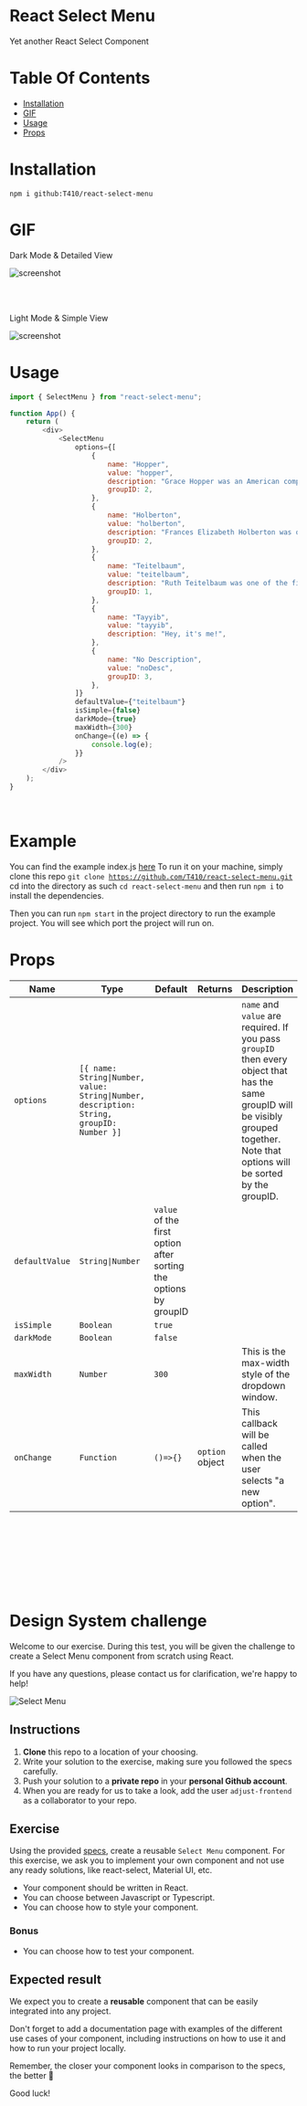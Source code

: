 # React Select Menu

Yet another React Select Component

# Table Of Contents

- [Installation](#installation)
- [GIF](#gif)
- [Usage](#usage)
- [Props](#props)

# Installation

`npm i github:T410/react-select-menu`

# GIF

Dark Mode & Detailed View

![screenshot](darkMode.gif)

<br/>
<br/>

Light Mode & Simple View

![screenshot](lightMode.gif)

# Usage

```js
import { SelectMenu } from "react-select-menu";

function App() {
	return (
		<div>
			<SelectMenu
				options={[
					{
						name: "Hopper",
						value: "hopper",
						description: "Grace Hopper was an American computer scientist and US Navy rear admiral.",
						groupID: 2,
					},
					{
						name: "Holberton",
						value: "holberton",
						description: "Frances Elizabeth Holberton was one of the programmers of the first computer.",
						groupID: 2,
					},
					{
						name: "Teitelbaum",
						value: "teitelbaum",
						description: "Ruth Teitelbaum was one of the first computer programmers in the world",
						groupID: 1,
					},
					{
						name: "Tayyib",
						value: "tayyib",
						description: "Hey, it's me!",
					},
					{
						name: "No Description",
						value: "noDesc",
						groupID: 3,
					},
				]}
				defaultValue={"teitelbaum"}
				isSimple={false}
				darkMode={true}
				maxWidth={300}
				onChange={(e) => {
					console.log(e);
				}}
			/>
		</div>
	);
}
```

<br/>

# Example

You can find the example index.js [here](src/index.js)
To run it on your machine, simply clone this repo <code>git clone https://github.com/T410/react-select-menu.git</code> cd into the directory as such <code>cd react-select-menu</code> and then run <code>npm i</code> to install the dependencies.

Then you can run <code>npm start</code> in the project directory to run the example project. You will see which port the project will run on.

# Props

| Name           | Type                                                                                      | Default                                                          | Returns         | Description                                                                                                                                                                           |
| -------------- | ----------------------------------------------------------------------------------------- | ---------------------------------------------------------------- | --------------- | ------------------------------------------------------------------------------------------------------------------------------------------------------------------------------------- |
| `options`      | `[{ name: String\|Number, value: String\|Number, description: String, groupID: Number }]` |                                                                  |                 | `name` and `value` are required. If you pass `groupID` then every object that has the same groupID will be visibly grouped together. Note that options will be sorted by the groupID. |
| `defaultValue` | `String\|Number`                                                                          | `value` of the first option after sorting the options by groupID |                 |                                                                                                                                                                                       |
| `isSimple`     | `Boolean`                                                                                 | `true`                                                           |                 |                                                                                                                                                                                       |
| `darkMode`     | `Boolean`                                                                                 | `false`                                                          |                 |                                                                                                                                                                                       |
| `maxWidth`     | `Number`                                                                                  | `300`                                                            |                 | This is the max-width style of the dropdown window.                                                                                                                                   |
| `onChange`     | `Function`                                                                                | `()=>{}`                                                         | `option` object | This callback will be called when the user selects "a new option".                                                                                                                    |

<br/>
<br/>
<br/>
<br/>
<br/>
<br/>
<br/>

# Design System challenge

Welcome to our exercise. During this test, you will be given the challenge to create a Select Menu component from scratch using React.

If you have any questions, please contact us for clarification, we're happy to help!

![Select Menu](select-menu.jpg)

## Instructions

1. **Clone** this repo to a location of your choosing.
2. Write your solution to the exercise, making sure you followed the specs carefully.
3. Push your solution to a **private repo** in your **personal Github account**.
4. When you are ready for us to take a look, add the user `adjust-frontend` as a collaborator to your repo.

## Exercise

Using the provided [specs](specs.png), create a reusable `Select Menu` component. For this exercise, we ask you to implement your own component and not use any ready solutions, like react-select, Material UI, etc.

- Your component should be written in React.
- You can choose between Javascript or Typescript.
- You can choose how to style your component.

### Bonus

- You can choose how to test your component.

## Expected result

We expect you to create a **reusable** component that can be easily integrated into any project.

Don't forget to add a documentation page with examples of the different use cases of your component, including instructions on how to use it and how to run your project locally.

Remember, the closer your component looks in comparison to the specs, the better 🙂

Good luck!
